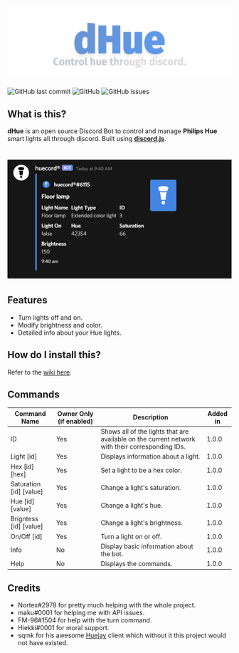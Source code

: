 # ![Huucord](images/dhue_banner.png)
![GitHub last commit](https://img.shields.io/github/last-commit/flyxn/dhue?color=3F84E5&logo=github)
![GitHub](https://img.shields.io/github/license/flyxn/dhue?color=%233F84E5)
![GitHub issues](https://img.shields.io/github/issues/flyxn/dhue?color=%233F84E5&logo=GITHUB)

## What is this?
**dHue** is an open source Discord Bot to control and manage **Philips Hue** smart lights all through discord. Built using [**discord.js**](https://github.com/discordjs/discord.js).

# ![info](images/info.png)

## Features
- Turn lights off and on.
- Modify brightness and color.
- Detailed info about your Hue lights.

## How do I install this?
  Refer to the [wiki here](https://github.com/flyxn/dHue/wiki/Installation).

## Commands
| Command Name            | Owner Only (if enabled) | Description                                                                                     | Added in |
|-------------------------|-------------------------|-------------------------------------------------------------------------------------------------|----------|
| ID                      | Yes                     | Shows all of the lights that are available on the current network with their corresponding IDs. | 1.0.0    |
| Light [id]              | Yes                     | Displays information about a light.                                                             | 1.0.0    |
| Hex [id] [hex]          | Yes                     | Set a light to be a hex color.                                                                  | 1.0.0    |
| Saturation [id] [value] | Yes                     | Change a light's saturation.                                                                    | 1.0.0    |
| Hue [id] [value]        | Yes                     | Change a light's hue.                                                                           | 1.0.0    |
| Brigntess [id] [value]  | Yes                     | Change a light's brightness.                                                                    | 1.0.0    |
| On/Off [id]             | Yes                     | Turn a light on or off.                                                                         | 1.0.0    |
| Info                    | No                      | Display basic information about the bot.                                                        | 1.0.0    |
| Help                    | No                      | Displays the commands.                                                                          | 1.0.0    |

## Credits
  - Nortex#2978 for pretty much helping with the whole project.
  - maku#0001 for helping me with API issues.
  - FM-96#1504 for help with the turn command.
  - Hiekki#0001 for moral support.
  - sqmk for his awesome [Huejay](https://github.com/sqmk/huejay) client which without it this project would not have existed.
